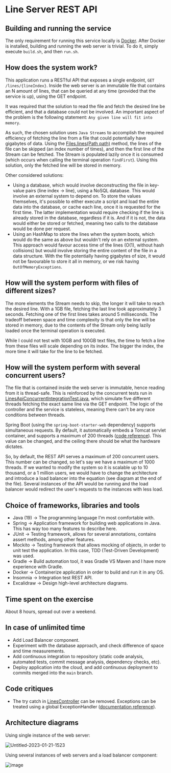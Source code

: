 # Line Server REST API

## Building and running the service

The only requirement for running this service locally is [Docker](https://docs.docker.com/get-docker/). After Docker is installed, building and running the web server is trivial. To do it, simply execute `build.sh`, and then `run.sh`.

## How does the system work?

This application runs a RESTful API that exposes a single endpoint, `GET /lines/{lineIndex}`. Inside the web server is an immutable file that contains an N amount of lines, that can be queried at any time (provided that the service is up), using the GET endpoint.

It was required that the solution to read the file and fetch the desired line be efficient, and that a database could not be involved. An important aspect of the problem is the following statement: `Any given line will fit into memory`.

As such, the chosen solution uses `Java Streams` to accomplish the required efficiency of fetching the line from a file that could potentially have gigabytes of data. Using the [Files.lines(Path path)](https://docs.oracle.com/javase/8/docs/api/java/nio/file/Files.html#lines-java.nio.file.Path-) method, the lines of the file can be skipped (an index number of times), and then the first line of the Stream can be fetched. The Stream is populated lazily once it is consumed (which occurs when calling the terminal operation `findFirst`). Using this solution, only the fetched line will be stored in memory.

Other considered solutions:
- Using a database, which would involve deconstructing the file in key-value pairs (line index -> line), using a NoSQL database. This would involve an external system to depend on. To store the values themselves, it's possible to either execute a script and load the entire data into the database, or cache each line, once it is requested for the first time. The latter implementation would require checking if the line is already stored in the database, regardless if it is. And if it is not, the data would either be stored or fetched, meaning two calls to the database would be done per request.
- Using an HashMap to store the lines when the system boots, which would do the same as above but wouldn't rely on an external system. This approach would favour access time of the lines (O(1), without hash collisions) but would involve storing the entire content of the file in a data structure. With the file potentially having gigabytes of size, it would not be favourable to store it all in memory, or we risk having `OutOfMemoryExceptions`.

## How will the system perform with files of different sizes?

The more elements the Stream needs to skip, the longer it will take to reach the desired line. With a 1GB file, fetching the last line took approximately 3 seconds. Fetching one of the first lines takes around 5 milliseconds. The tradeoff between space and time complexity is that only the line will be stored in memory, due to the contents of the Stream only being lazily loaded once the terminal operation is executed.

While I could not test with 10GB and 100GB text files, the time to fetch a line from these files will scale depending on its index. The bigger the index, the more time it will take for the line to be fetched.

## How will the system perform with several concurrent users?

The file that is contained inside the web server is immutable, hence reading from it is thread-safe. This is reinforced by the concurrent tests run in [LinesApiConcurrentIntegrationTest.java](https://github.com/DiogoAndreBotas/salsify-line-server/blob/main/src/test/java/com/diogoandrebotas/salsifylineserver/LinesApiConcurrentIntegrationTest.java), which simulate five different threads fetching the exact same line via the GET endpoint. The logic of the controller and the service is stateless, meaning there can't be any race conditions between threads.

Spring Boot (using the `spring-boot-starter-web` dependency) supports simultaneous requests. By default, it automatically embeds a Tomcat servlet container, and supports a maximum of 200 threads ([code reference](https://github.com/spring-projects/spring-boot/blob/47516b50c39bd6ea924a1f6720ce6d4a71088651/spring-boot-project/spring-boot-autoconfigure/src/main/java/org/springframework/boot/autoconfigure/web/ServerProperties.java#L814)). This value can be changed, and the ceiling there should be what the hardware dictates.

So, by default, the REST API serves a maximum of 200 concurrent users. This number can be changed, so let's say we have a maximum of 1000 threads. If we wanted to modify the system so it is scalable up to 10 thousand, or a 1 million users, we would have to change the architecture and introduce a load balancer into the equation (see diagram at the end of the file). Several instances of the API would be running and the load balancer would redirect the user's requests to the instances with less load.

## Choice of frameworks, libraries and tools

- Java (19) -> The programming language I'm most comfortable with.
- Spring -> Application framework for building web applications in Java. This has way too many features to describe here. 
- JUnit -> Testing framework, allows for several annotations, contains assert methods, among other features.
- Mockito -> Testing framework that allows mocking of objects, in order to unit test the application. In this case, TDD (Test-Driven Development) was used.
- Gradle -> Build automation tool, it was Gradle VS Maven and I have more experience with Gradle.
- Docker -> Containerize application in order to build and run it in any OS.
- Insomnia -> Integration test REST API.
- Excalidraw -> Design high-level architecture diagrams.

## Time spent on the exercise

About 8 hours, spread out over a weekend.

## In case of unlimited time

- Add Load Balancer component.
- Experiment with the database approach, and check difference of space and time measurements.
- Add continuous integration to repository (static code analysis, automated tests, commit message analysis, dependency checks, etc).
- Deploy application into the cloud, and add continuous deployment to commits merged into the `main` branch.

## Code critiques

- The try catch in [LinesController](https://github.com/DiogoAndreBotas/salsify-line-server/blob/main/src/main/java/com/diogoandrebotas/salsifylineserver/controller/LinesController.java#L23) can be removed. Exceptions can be treated using a global ExceptionHandler ([documentation reference](https://spring.io/blog/2013/11/01/exception-handling-in-spring-mvc)).

## Architecture diagrams

Using single instance of the web server:

![Untitled-2023-01-21-1523](https://user-images.githubusercontent.com/22375850/213944782-8de214bc-1b10-450b-8968-1d70a1dbb893.png)

Using several instances of web servers and a load balancer component:

![image](https://user-images.githubusercontent.com/22375850/213944801-0d4868b5-e3bd-479d-b873-9c25c81df17c.png)
